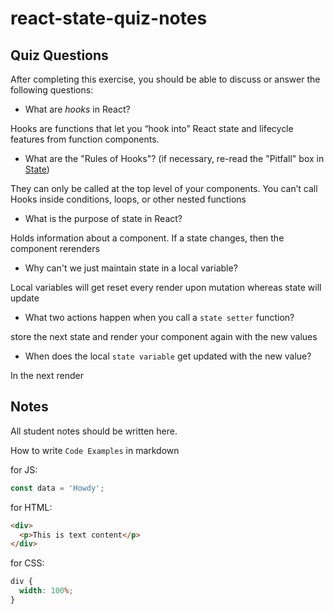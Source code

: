 # react-state-quiz-notes

## Quiz Questions

After completing this exercise, you should be able to discuss or answer the following questions:

- What are _hooks_ in React?

Hooks are functions that let you “hook into” React state and lifecycle features from function components.

- What are the "Rules of Hooks"? (if necessary, re-read the "Pitfall" box in [State](https://react.dev/learn/state-a-components-memory))

They can only be called at the top level of your components. You can’t call Hooks inside conditions, loops, or other nested functions

- What is the purpose of state in React?

Holds information about a component. If a state changes, then the component rerenders

- Why can't we just maintain state in a local variable?

Local variables will get reset every render upon mutation whereas state will update

- What two actions happen when you call a `state setter` function?

store the next state and render your component again with the new values

- When does the local `state variable` get updated with the new value?

In the next render

## Notes

All student notes should be written here.

How to write `Code Examples` in markdown

for JS:

```javascript
const data = 'Howdy';
```

for HTML:

```html
<div>
  <p>This is text content</p>
</div>
```

for CSS:

```css
div {
  width: 100%;
}
```
